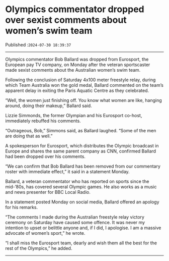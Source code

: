 # Olympics commentator dropped over sexist comments about women’s swim team

Published :`2024-07-30 18:39:37`

---

Olympics commentator Bob Ballard was dropped from Eurosport, the European pay TV company, on Monday after the veteran sportscaster made sexist comments about the Australian women’s swim team.

Following the conclusion of Saturday 4x100 meter freestyle relay, during which Team Australia won the gold medal, Ballard commented on the team’s apparent delay in exiting the Paris Aquatic Centre as they celebrated.

“Well, the women just finishing off. You know what women are like, hanging around, doing their makeup,” Ballard said.

Lizzie Simmonds, the former Olympian and his Eurosport co-host, immediately rebuffed his comments.

“Outrageous, Bob,” Simmons said, as Ballard laughed. “Some of the men are doing that as well.”

A spokesperson for Eurosport, which distributes the Olympic broadcast in Europe and shares the same parent company as CNN, confirmed Ballard had been dropped over his comments.

“We can confirm that Bob Ballard has been removed from our commentary roster with immediate effect,” it said in a statement Monday.

Ballard, a veteran commentator who has reported on sports since the mid-’80s, has covered several Olympic games. He also works as a music and news presenter for BBC Local Radio.

In a statement posted Monday on social media, Ballard offered an apology for his remarks.

“The comments I made during the Australian freestyle relay victory ceremony on Saturday have caused some offence. It was never my intention to upset or belittle anyone and, if I did, I apologise. I am a massive advocate of women’s sport,” he wrote.

“I shall miss the Eurosport team, dearly and wish them all the best for the rest of the Olympics,” he added.

---

